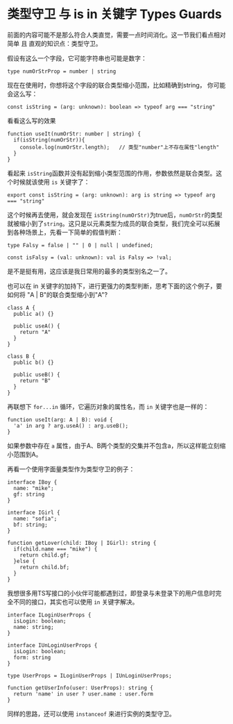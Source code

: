<!--
 * @Author: 
 * @Date: 2022-04-15 16:52:31
 * @LastEditors: Please set LastEditors
 * @LastEditTime: 2022-04-18 18:36:11
 * @FilePath: \tsBase\src\5：类型守卫 与 is in 关键字_Type Guards.md
 * @Description: 
 * 
 * Copyright (c) 2022 by 用户/公司名, All Rights Reserved. 
-->
# **类型守卫 与 is in 关键字 Types Guards**

前面的内容可能不是那么符合人类直觉，需要一点时间消化。这一节我们看点相对简单 且 直观的知识点：类型守卫。

假设有这么一个字段，它可能字符串也可能是数字：
```
type numOrStrProp = number | string
```

现在在使用时，你想将这个字段的联合类型缩小范围，比如精确到string， 你可能会这么写：
```
const isString = (arg: unknown): boolean => typeof arg === "string"
```
看看这么写的效果
```
function useIt(numOrStr: number | string) {
  if(isString(numOrStr)){
    console.log(numOrStr.length);   // 类型"number"上不存在属性"length"
  }
}
```
看起来 `isString`函数并没有起到缩小类型范围的作用，参数依然是联合类型。这个时候就该使用 `is` 关键字了：
```
export const isString = (arg: unknown): arg is string => typeof arg === "string"
```

这个时候再去使用，就会发现在 `isString(numOrStr)`为true后，`numOrStr`的类型就被缩小到了`string`。这只是以元素类型为成员的联合类型，我们完全可以拓展到各种场景上，先看一下简单的假值判断：
```
type Falsy = false | "" | 0 | null | undefined;

const isFalsy = (val: unknown): val is Falsy => !val;
```
是不是挺有用，这应该是我日常用的最多的类型别名之一了。

也可以在 in 关键字的加持下，进行更强力的类型判断，思考下面的这个例子，要如何将 "A | B"的联合类型缩小到"A"?
```
class A {
  public a() {}

  public useA() {
    return "A"
  }
}

class B {
  public b() {}

  public useB() {
    return "B"
  }
}
```

再联想下 `for...in` 循环，它遍历对象的属性名，而 `in` 关键字也是一样的：
```
function useIt(arg: A | B): void {
  'a' in arg ? arg.useA() : arg.useB();
}
```
如果参数中存在 `a` 属性，由于A、B两个类型的交集并不包含a，所以这样能立刻缩小范围到A。

再看一个使用字面量类型作为类型守卫的例子：
```
interface IBoy {
  name: "mike";
  gf: string
}

interface IGirl {
  name: "sofia";
  bf: string;
}

function getLover(child: IBoy | IGirl): string {
  if(child.name === "mike") {
    return child.gf;
  }else {
    return child.bf;
  }
}
```

我想很多用TS写接口的小伙伴可能都遇到过，即登录与未登录下的用户信息时完全不同的接口，其实也可以使用 `in` 关键字解决。
```
interface ILoginUserProps {
  isLogin: boolean;
  name: string;
}

interface IUnLoginUserProps {
  isLogin: boolean;
  form: string
}

type UserProps = ILoginUserProps | IUnLoginUserProps;

function getUserInfo(user: UserProps): string {
  return 'name' in user ? user.name : user.form
}
```
同样的思路，还可以使用 `instanceof` 来进行实例的类型守卫。